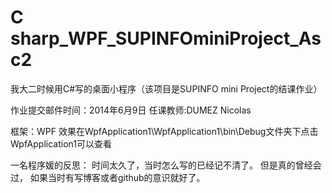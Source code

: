 # C sharp_WPF_SUPINFOminiProject_Asc2
我大二时候用C#写的桌面小程序（该项目是SUPINFO mini Project的结课作业）

作业提交邮件时间：2014年6月9日
任课教师:DUMEZ Nicolas

框架：WPF
效果在WpfApplication1\WpfApplication1\bin\Debug文件夹下点击WpfApplication1可以查看

一名程序媛的反思：
时间太久了，当时怎么写的已经记不清了。
但是真的曾经会过，
如果当时有写博客或者github的意识就好了。


